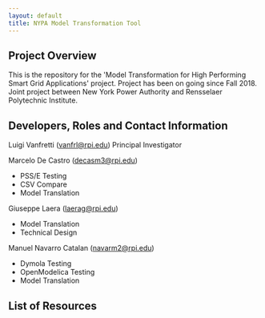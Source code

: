 ```yaml
---
layout: default
title: NYPA Model Transformation Tool
---
```


## Project Overview

This is the repository for the 'Model Transformation for High Performing Smart Grid Applications' project.
Project has been on going since Fall 2018. 
Joint project between New York Power Authority and Rensselaer Polytechnic Institute.

## Developers, Roles and Contact Information
Luigi Vanfretti (vanfrl@rpi.edu) Principal Investigator

Marcelo De Castro (decasm3@rpi.edu)
- PSS/E Testing
- CSV Compare
- Model Translation

Giuseppe Laera (laerag@rpi.edu)
- Model Translation
- Technical Design

Manuel Navarro Catalan (navarm2@rpi.edu)
- Dymola Testing
- OpenModelica Testing
- Model Translation

## List of Resources